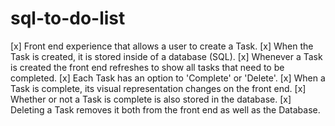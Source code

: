 # sql-to-do-list


[x] Front end experience that allows a user to create a Task.
[x] When the Task is created, it is stored inside of a database (SQL).
[x] Whenever a Task is created the front end refreshes to show all tasks that need to be completed.
[x] Each Task has an option to 'Complete' or 'Delete'.
[x] When a Task is complete, its visual representation changes on the front end.
[x] Whether or not a Task is complete is also stored in the database.
[x] Deleting a Task removes it both from the front end as well as the Database.